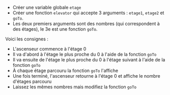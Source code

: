 * Créer une variable globale `etage`
* Créer une fonction `elevator` qui accepte 3 arguments : `etage1`, `etage2` et `goTo`.
* Les deux premiers arguments sont des nombres (qui correspondent à des étages), le 3e est une fonction `goTo`.

Voici les consignes :
* L'ascenseur commence à l'étage 0
* Il va d'abord à l'étage le plus proche du 0 à l'aide de la fonction `goTo`
* Il va ensuite de l'étage le plus proche du 0 à l'étage suivant à l'aide de la fonction `goTo`
* À chaque étage parcouru la fonction `goTo` l'affiche
* Une fois terminé, l'ascenseur retourne à l'étage 0 et affiche le nombre d'étages parcouru
* Laissez les mêmes nombres mais modifiez la fonction `goTo`
